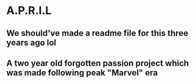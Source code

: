 # A.P.R.I.L
## We should've made a readme file for this three years ago lol 
## A two year old forgotten passion project which was made following peak "Marvel" era
